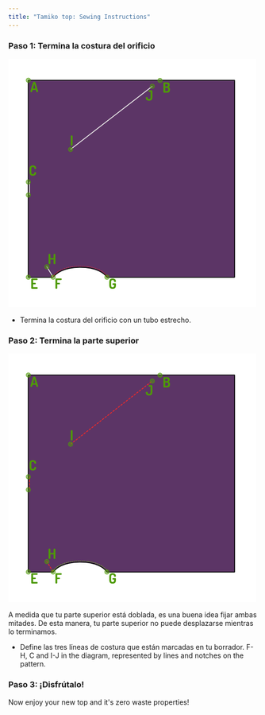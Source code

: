 ```yaml
---
title: "Tamiko top: Sewing Instructions"
---
```


### Paso 1: Termina la costura del orificio

![Encender la costura del orificio](step03.png)

- Termina la costura del orificio con un tubo estrecho.

### Paso 2: Termina la parte superior

![Marca las tres líneas de costura que están marcadas en tu borrador](step04.png)

<Note>

A medida que tu parte superior está doblada, es una buena idea fijar ambas mitades.
De esta manera, tu parte superior no puede desplazarse mientras lo terminamos.

</Note>

- Define las tres líneas de costura que están marcadas en tu borrador. F-H, C and I-J in the diagram, represented by lines and notches on the pattern.

### Paso 3: ¡Disfrútalo!

Now enjoy your new top and it's zero waste properties!
